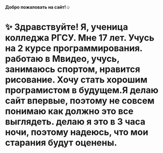 __Добро пожаловать на сайт!__:relaxed:
# :sparkles: Здравствуйте! Я, ученица колледжа РГСУ. Мне 17 лет. Учусь на 2 курсе программирования. работаю в Мвидео, учусь, занимаюсь спортом, нравится рисование. Хочу стать хорошим програмистом в будущем.Я делаю сайт впервые, поэтому не совсем понимаю как должно это все выглядеть. делаю я это в 3 часа ночи, поэтому надеюсь, что мои старания будут оценены. 
